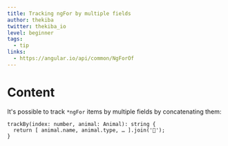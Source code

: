 ```yaml
---
title: Tracking ngFor by multiple fields
author: thekiba
twitter: thekiba_io
level: beginner
tags:
  - tip
links:
  - https://angular.io/api/common/NgForOf
---
```


# Content

It's possible to track `*ngFor` items by multiple fields by concatenating them:

```
trackBy(index: number, animal: Animal): string {
  return [ animal.name, animal.type, … ].join('🦊');
}
```
